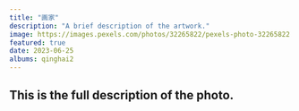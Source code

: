 ```yaml
---
title: "画家"
description: "A brief description of the artwork."
image: https://images.pexels.com/photos/32265822/pexels-photo-32265822.jpeg?auto=compress&cs=tinysrgb&w=1260&h=750&dpr=2
featured: true
date: 2023-06-25
albums: qinghai2
---
```


## This is the full description of the photo.
